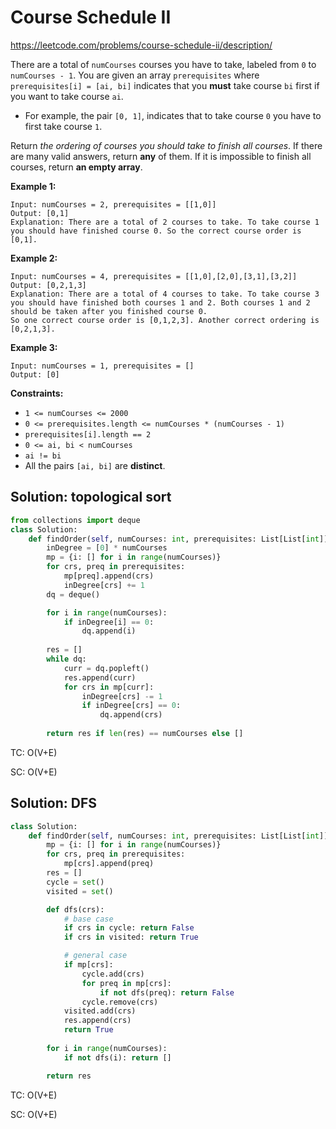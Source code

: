 # Course Schedule II

https://leetcode.com/problems/course-schedule-ii/description/

There are a total of `numCourses` courses you have to take, labeled from `0` to `numCourses - 1`. You are given an array `prerequisites` where `prerequisites[i] = [ai, bi]` indicates that you **must** take course `bi` first if you want to take course `ai`.

- For example, the pair `[0, 1]`, indicates that to take course `0` you have to first take course `1`.

Return *the ordering of courses you should take to finish all courses*. If there are many valid answers, return **any** of them. If it is impossible to finish all courses, return **an empty array**.

 

**Example 1:**

```
Input: numCourses = 2, prerequisites = [[1,0]]
Output: [0,1]
Explanation: There are a total of 2 courses to take. To take course 1 you should have finished course 0. So the correct course order is [0,1].
```

**Example 2:**

```
Input: numCourses = 4, prerequisites = [[1,0],[2,0],[3,1],[3,2]]
Output: [0,2,1,3]
Explanation: There are a total of 4 courses to take. To take course 3 you should have finished both courses 1 and 2. Both courses 1 and 2 should be taken after you finished course 0.
So one correct course order is [0,1,2,3]. Another correct ordering is [0,2,1,3].
```

**Example 3:**

```
Input: numCourses = 1, prerequisites = []
Output: [0]
```

 

**Constraints:**

- `1 <= numCourses <= 2000`
- `0 <= prerequisites.length <= numCourses * (numCourses - 1)`
- `prerequisites[i].length == 2`
- `0 <= ai, bi < numCourses`
- `ai != bi`
- All the pairs `[ai, bi]` are **distinct**.



## Solution: topological sort

```python
from collections import deque
class Solution:
    def findOrder(self, numCourses: int, prerequisites: List[List[int]]) -> List[int]:
        inDegree = [0] * numCourses
        mp = {i: [] for i in range(numCourses)}
        for crs, preq in prerequisites:
            mp[preq].append(crs)
            inDegree[crs] += 1
        dq = deque()

        for i in range(numCourses):
            if inDegree[i] == 0:
                dq.append(i)
            
        res = []
        while dq:
            curr = dq.popleft()
            res.append(curr)
            for crs in mp[curr]:
                inDegree[crs] -= 1
                if inDegree[crs] == 0:
                    dq.append(crs)
                    
        return res if len(res) == numCourses else []
```

TC: O(V+E)

SC: O(V+E)

## Solution: DFS

```python
class Solution:
    def findOrder(self, numCourses: int, prerequisites: List[List[int]]) -> List[int]:
        mp = {i: [] for i in range(numCourses)}
        for crs, preq in prerequisites:
            mp[crs].append(preq)
        res = []
        cycle = set()
        visited = set()

        def dfs(crs):
            # base case
            if crs in cycle: return False
            if crs in visited: return True

            # general case
            if mp[crs]:
                cycle.add(crs)
                for preq in mp[crs]:
                    if not dfs(preq): return False
                cycle.remove(crs)
            visited.add(crs)
            res.append(crs)
            return True
        
        for i in range(numCourses):
            if not dfs(i): return []

        return res
```

TC: O(V+E)

SC: O(V+E)